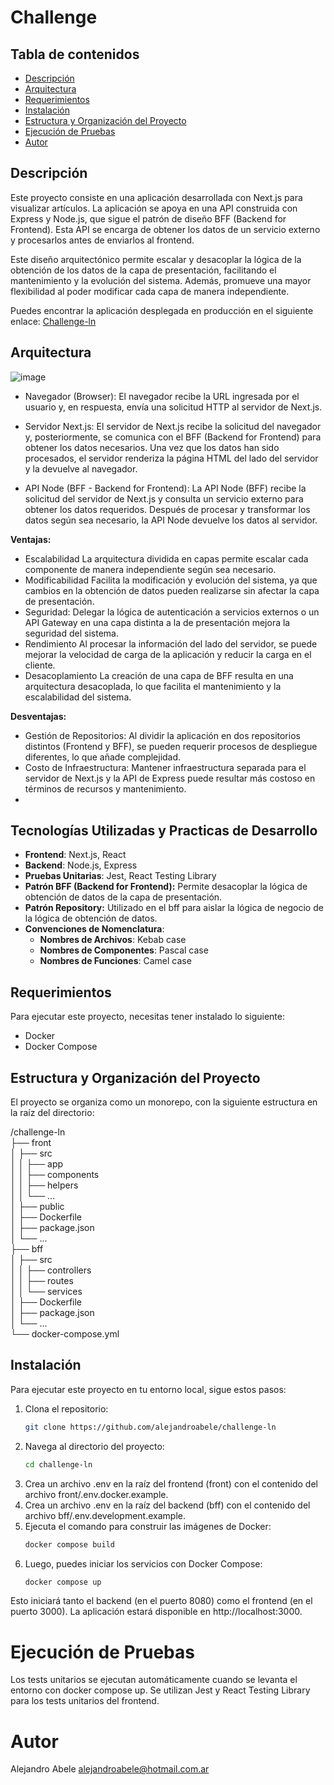 # Challenge

## Tabla de contenidos
- [Descripción](#descripción)
- [Arquitectura](#arquitectura)
- [Requerimientos](#requerimientos)
- [Instalación](#instalación)
- [Estructura y Organización del Proyecto](#estructura-y-organización-del-proyecto)
- [Ejecución de Pruebas](#ejecución-de-pruebas)
- [Autor](#autor)

## Descripción
Este proyecto consiste en una aplicación desarrollada con Next.js para visualizar artículos. La aplicación se apoya en una API construida con Express y Node.js, que sigue el patrón de diseño BFF (Backend for Frontend). Esta API se encarga de obtener los datos de un servicio externo y procesarlos antes de enviarlos al frontend.

Este diseño arquitectónico permite escalar y desacoplar la lógica de la obtención de los datos de la capa de presentación, facilitando el mantenimiento y la evolución del sistema. Además, promueve una mayor flexibilidad al poder modificar cada capa de manera independiente.

Puedes encontrar la aplicación desplegada en producción en el siguiente enlace: [Challenge-ln](https://front-alejandroabele-alejandroabeles-projects.vercel.app/)

## Arquitectura

![image](https://github.com/alejandroabele/challenge-ln/assets/71268932/06420689-2c23-43a6-8a8f-0429d3c71049)

- Navegador (Browser):
El navegador recibe la URL ingresada por el usuario y, en respuesta, envía una solicitud HTTP al servidor de Next.js.

- Servidor Next.js:
El servidor de Next.js recibe la solicitud del navegador y, posteriormente, se comunica con el BFF (Backend for Frontend) para obtener los datos necesarios. Una vez que los datos han sido procesados, el servidor renderiza la página HTML del lado del servidor y la devuelve al navegador.

- API Node (BFF - Backend for Frontend):
La API Node (BFF) recibe la solicitud del servidor de Next.js y consulta un servicio externo para obtener los datos requeridos. Después de procesar y transformar los datos según sea necesario, la API Node devuelve los datos al servidor.

**Ventajas:**
- Escalabilidad La arquitectura dividida en capas permite escalar cada componente de manera independiente según sea necesario.
- Modificabilidad Facilita la modificación y evolución del sistema, ya que cambios en la obtención de datos pueden realizarse sin afectar la capa de presentación.
- Seguridad: Delegar la lógica de autenticación a servicios externos o un API Gateway en una capa distinta a la de presentación mejora la seguridad del sistema.
- Rendimiento Al procesar la información del lado del servidor, se puede mejorar la velocidad de carga de la aplicación y reducir la carga en el cliente.
- Desacoplamiento La creación de una capa de BFF resulta en una arquitectura desacoplada, lo que facilita el mantenimiento y la escalabilidad del sistema.

**Desventajas:**
- Gestión de Repositorios: Al dividir la aplicación en dos repositorios distintos (Frontend y BFF), se pueden requerir procesos de despliegue diferentes, lo que añade complejidad.
- Costo de Infraestructura: Mantener infraestructura separada para el servidor de Next.js y la API de Express puede resultar más costoso en términos de recursos y mantenimiento.
- 
## Tecnologías Utilizadas y Practicas de Desarrollo

- **Frontend**: Next.js, React
- **Backend**: Node.js, Express
- **Pruebas Unitarias**: Jest, React Testing Library
- **Patrón BFF (Backend for Frontend):** Permite desacoplar la lógica de obtención de datos de la capa de presentación. 
- **Patrón Repository:** Utilizado en el bff para aislar la lógica de negocio de la lógica de obtención de datos.
- **Convenciones de Nomenclatura**:
  - **Nombres de Archivos**: Kebab case
  - **Nombres de Componentes**: Pascal case
  - **Nombres de Funciones**: Camel case

## Requerimientos
Para ejecutar este proyecto, necesitas tener instalado lo siguiente:

- Docker
- Docker Compose

## Estructura y Organización del Proyecto

El proyecto se organiza como un monorepo, con la siguiente estructura en la raíz del directorio:

/challenge-ln  
├── front  
│   ├── src  
│   │   ├── app  
│   │   ├── components  
│   │   ├── helpers  
│   │   └── ...  
│   ├── public  
│   ├── Dockerfile  
│   ├── package.json  
│   └── ...  
├── bff  
│   ├── src  
│   │   ├── controllers  
│   │   ├── routes  
│   │   └── services  
│   ├── Dockerfile  
│   ├── package.json  
│   └── ...  
└── docker-compose.yml  

## Instalación

Para ejecutar este proyecto en tu entorno local, sigue estos pasos:

1. Clona el repositorio:
   ```sh
   git clone https://github.com/alejandroabele/challenge-ln
   ```
2. Navega al directorio del proyecto:
   ```sh
   cd challenge-ln
   ```
3. Crea un archivo .env en la raíz del frontend (front) con el contenido del archivo front/.env.docker.example.
4. Crea un archivo .env en la raíz del backend (bff) con el contenido del archivo bff/.env.development.example.
5. Ejecuta el comando para construir las imágenes de Docker:
   ```sh
   docker compose build
   ```
6. Luego, puedes iniciar los servicios con Docker Compose:
      ```sh
   docker compose up
   ```
Esto iniciará tanto el backend (en el puerto 8080) como el frontend (en el puerto 3000). La aplicación estará disponible en http://localhost:3000.

# Ejecución de Pruebas
Los tests unitarios se ejecutan automáticamente cuando se levanta el entorno con docker compose up. Se utilizan Jest y React Testing Library para los tests unitarios del frontend.

# Autor

Alejandro Abele 
alejandroabele@hotmail.com.ar
